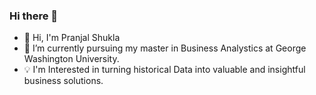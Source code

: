 ### Hi there 👋

<!--
**pranjals26/pranjals26** is a ✨ _special_ ✨ repository because its `README.md` (this file) appears on your GitHub profile.

Here are some ideas to get you started:

- 🔭 I’m currently working on ...
- 🌱 I’m currently learning ...
- 👯 I’m looking to collaborate on ...
- 🤔 I’m looking for help with ...
- 💬 Ask me about ...
- 📫 How to reach me: ...
- 😄 Pronouns: ...
- ⚡ Fun fact: ...
-->

- 👋 Hi, I'm Pranjal Shukla
- 🌱 I’m currently pursuing my master in Business Analystics at George Washington University.
- 💡 I'm Interested in turning historical Data into valuable and insightful business solutions.
